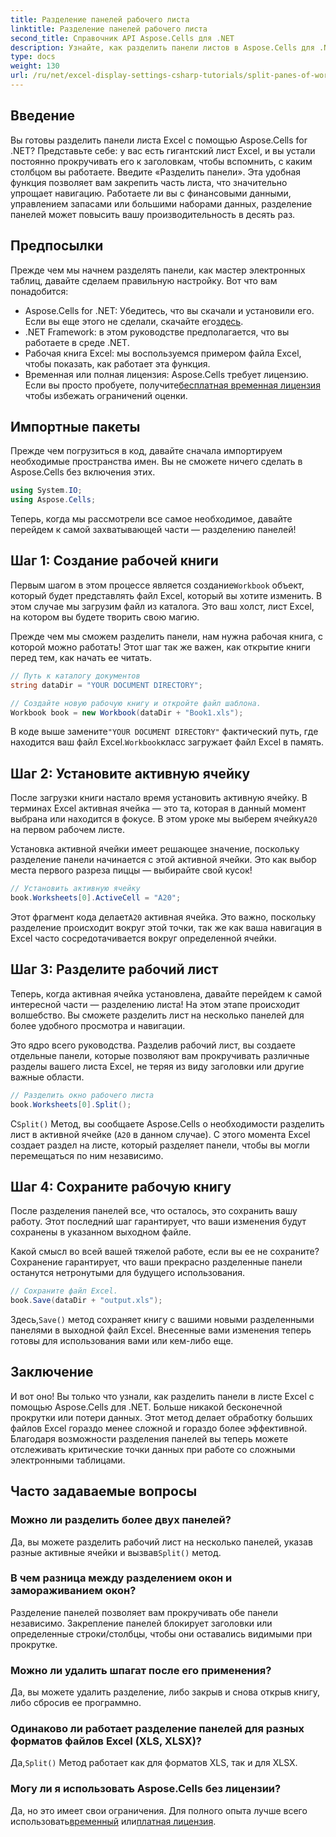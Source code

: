```yaml
---
title: Разделение панелей рабочего листа
linktitle: Разделение панелей рабочего листа
second_title: Справочник API Aspose.Cells для .NET
description: Узнайте, как разделить панели листов в Aspose.Cells для .NET с помощью нашего пошагового руководства. Улучшите навигацию по файлам Excel с помощью этого простого руководства.
type: docs
weight: 130
url: /ru/net/excel-display-settings-csharp-tutorials/split-panes-of-worksheet/
---
```

## Введение

Вы готовы разделить панели листа Excel с помощью Aspose.Cells for .NET? Представьте себе: у вас есть гигантский лист Excel, и вы устали постоянно прокручивать его к заголовкам, чтобы вспомнить, с каким столбцом вы работаете. Введите «Разделить панели». Эта удобная функция позволяет вам закрепить часть листа, что значительно упрощает навигацию. Работаете ли вы с финансовыми данными, управлением запасами или большими наборами данных, разделение панелей может повысить вашу производительность в десять раз. 

## Предпосылки

Прежде чем мы начнем разделять панели, как мастер электронных таблиц, давайте сделаем правильную настройку. Вот что вам понадобится:

-  Aspose.Cells for .NET: Убедитесь, что вы скачали и установили его. Если вы еще этого не сделали, скачайте его[здесь](https://releases.aspose.com/cells/net/).
- .NET Framework: в этом руководстве предполагается, что вы работаете в среде .NET.
- Рабочая книга Excel: мы воспользуемся примером файла Excel, чтобы показать, как работает эта функция.
-  Временная или полная лицензия: Aspose.Cells требует лицензию. Если вы просто пробуете, получите[бесплатная временная лицензия](https://purchase.aspose.com/temporary-license/) чтобы избежать ограничений оценки.

## Импортные пакеты

Прежде чем погрузиться в код, давайте сначала импортируем необходимые пространства имен. Вы не сможете ничего сделать в Aspose.Cells без включения этих.

```csharp
using System.IO;
using Aspose.Cells;
```

Теперь, когда мы рассмотрели все самое необходимое, давайте перейдем к самой захватывающей части — разделению панелей!

## Шаг 1: Создание рабочей книги

 Первым шагом в этом процессе является создание`Workbook` объект, который будет представлять файл Excel, который вы хотите изменить. В этом случае мы загрузим файл из каталога. Это ваш холст, лист Excel, на котором вы будете творить свою магию.

Прежде чем мы сможем разделить панели, нам нужна рабочая книга, с которой можно работать! Этот шаг так же важен, как открытие книги перед тем, как начать ее читать.

```csharp
// Путь к каталогу документов
string dataDir = "YOUR DOCUMENT DIRECTORY";

// Создайте новую рабочую книгу и откройте файл шаблона.
Workbook book = new Workbook(dataDir + "Book1.xls");
```

 В коде выше замените`"YOUR DOCUMENT DIRECTORY"` фактический путь, где находится ваш файл Excel.`Workbook`класс загружает файл Excel в память.

## Шаг 2: Установите активную ячейку

 После загрузки книги настало время установить активную ячейку. В терминах Excel активная ячейка — это та, которая в данный момент выбрана или находится в фокусе. В этом уроке мы выберем ячейку`A20` на первом рабочем листе.

Установка активной ячейки имеет решающее значение, поскольку разделение панели начинается с этой активной ячейки. Это как выбор места первого разреза пиццы — выбирайте свой кусок!

```csharp
// Установить активную ячейку
book.Worksheets[0].ActiveCell = "A20";
```

 Этот фрагмент кода делает`A20` активная ячейка. Это важно, поскольку разделение происходит вокруг этой точки, так же как ваша навигация в Excel часто сосредотачивается вокруг определенной ячейки.

## Шаг 3: Разделите рабочий лист

Теперь, когда активная ячейка установлена, давайте перейдем к самой интересной части — разделению листа! На этом этапе происходит волшебство. Вы сможете разделить лист на несколько панелей для более удобного просмотра и навигации.

Это ядро всего руководства. Разделив рабочий лист, вы создаете отдельные панели, которые позволяют вам прокручивать различные разделы вашего листа Excel, не теряя из виду заголовки или другие важные области.

```csharp
// Разделить окно рабочего листа
book.Worksheets[0].Split();
```

 С`Split()` Метод, вы сообщаете Aspose.Cells о необходимости разделить лист в активной ячейке (`A20` в данном случае). С этого момента Excel создает раздел на листе, который разделяет панели, чтобы вы могли перемещаться по ним независимо.

## Шаг 4: Сохраните рабочую книгу

После разделения панелей все, что осталось, это сохранить вашу работу. Этот последний шаг гарантирует, что ваши изменения будут сохранены в указанном выходном файле.

Какой смысл во всей вашей тяжелой работе, если вы ее не сохраните? Сохранение гарантирует, что ваши прекрасно разделенные панели останутся нетронутыми для будущего использования.

```csharp
// Сохраните файл Excel.
book.Save(dataDir + "output.xls");
```

 Здесь,`Save()` метод сохраняет книгу с вашими новыми разделенными панелями в выходной файл Excel. Внесенные вами изменения теперь готовы для использования вами или кем-либо еще.

## Заключение

И вот оно! Вы только что узнали, как разделить панели в листе Excel с помощью Aspose.Cells для .NET. Больше никакой бесконечной прокрутки или потери данных. Этот метод делает обработку больших файлов Excel гораздо менее сложной и гораздо более эффективной. Благодаря возможности разделения панелей вы теперь можете отслеживать критические точки данных при работе со сложными электронными таблицами.

## Часто задаваемые вопросы

### Можно ли разделить более двух панелей?  
 Да, вы можете разделить рабочий лист на несколько панелей, указав разные активные ячейки и вызвав`Split()` метод.

### В чем разница между разделением окон и замораживанием окон?  
Разделение панелей позволяет вам прокручивать обе панели независимо. Закрепление панелей блокирует заголовки или определенные строки/столбцы, чтобы они оставались видимыми при прокрутке.

### Можно ли удалить шпагат после его применения?  
Да, вы можете удалить разделение, либо закрыв и снова открыв книгу, либо сбросив ее программно.

### Одинаково ли работает разделение панелей для разных форматов файлов Excel (XLS, XLSX)?  
 Да,`Split()` Метод работает как для форматов XLS, так и для XLSX.

### Могу ли я использовать Aspose.Cells без лицензии?  
 Да, но это имеет свои ограничения. Для полного опыта лучше всего использовать[временный](https://purchase.aspose.com/temporary-license/) или[платная лицензия](https://purchase.aspose.com/buy).